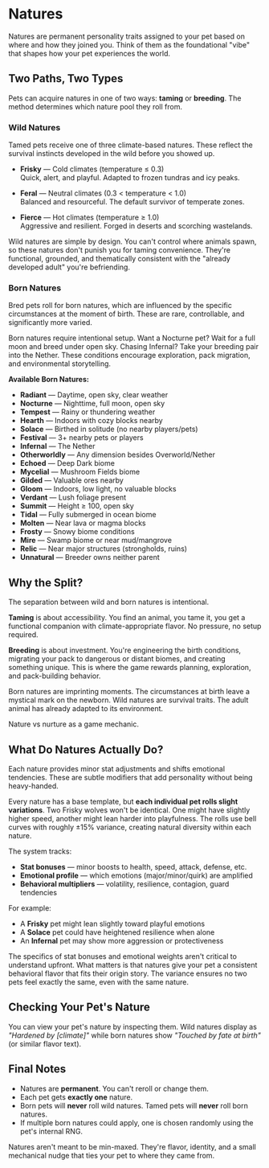 # Natures

Natures are permanent personality traits assigned to your pet based on where and how they joined you. Think of them as the foundational "vibe" that shapes how your pet experiences the world.

## Two Paths, Two Types

Pets can acquire natures in one of two ways: **taming** or **breeding**. The method determines which nature pool they roll from.

### Wild Natures

Tamed pets receive one of three climate-based natures. These reflect the survival instincts developed in the wild before you showed up.

- **Frisky** — Cold climates (temperature ≤ 0.3)  
  Quick, alert, and playful. Adapted to frozen tundras and icy peaks.

- **Feral** — Neutral climates (0.3 < temperature < 1.0)  
  Balanced and resourceful. The default survivor of temperate zones.

- **Fierce** — Hot climates (temperature ≥ 1.0)  
  Aggressive and resilient. Forged in deserts and scorching wastelands.

Wild natures are simple by design. You can't control where animals spawn, so these natures don't punish you for taming convenience. They're functional, grounded, and thematically consistent with the "already developed adult" you're befriending.

### Born Natures

Bred pets roll for born natures, which are influenced by the specific circumstances at the moment of birth. These are rare, controllable, and significantly more varied.

Born natures require intentional setup. Want a Nocturne pet? Wait for a full moon and breed under open sky. Chasing Infernal? Take your breeding pair into the Nether. These conditions encourage exploration, pack migration, and environmental storytelling.

**Available Born Natures:**

- **Radiant** — Daytime, open sky, clear weather
- **Nocturne** — Nighttime, full moon, open sky
- **Tempest** — Rainy or thundering weather
- **Hearth** — Indoors with cozy blocks nearby
- **Solace** — Birthed in solitude (no nearby players/pets)
- **Festival** — 3+ nearby pets or players
- **Infernal** — The Nether
- **Otherworldly** — Any dimension besides Overworld/Nether
- **Echoed** — Deep Dark biome
- **Mycelial** — Mushroom Fields biome
- **Gilded** — Valuable ores nearby
- **Gloom** — Indoors, low light, no valuable blocks
- **Verdant** — Lush foliage present
- **Summit** — Height ≥ 100, open sky
- **Tidal** — Fully submerged in ocean biome
- **Molten** — Near lava or magma blocks
- **Frosty** — Snowy biome conditions
- **Mire** — Swamp biome or near mud/mangrove
- **Relic** — Near major structures (strongholds, ruins)
- **Unnatural** — Breeder owns neither parent

## Why the Split?

The separation between wild and born natures is intentional.

**Taming** is about accessibility. You find an animal, you tame it, you get a functional companion with climate-appropriate flavor. No pressure, no setup required.

**Breeding** is about investment. You're engineering the birth conditions, migrating your pack to dangerous or distant biomes, and creating something unique. This is where the game rewards planning, exploration, and pack-building behavior.

Born natures are imprinting moments. The circumstances at birth leave a mystical mark on the newborn. Wild natures are survival traits. The adult animal has already adapted to its environment.

Nature vs nurture as a game mechanic.

## What Do Natures Actually Do?

Each nature provides minor stat adjustments and shifts emotional tendencies. These are subtle modifiers that add personality without being heavy-handed.

Every nature has a base template, but **each individual pet rolls slight variations**. Two Frisky wolves won't be identical. One might have slightly higher speed, another might lean harder into playfulness. The rolls use bell curves with roughly ±15% variance, creating natural diversity within each nature.

The system tracks:

- **Stat bonuses** — minor boosts to health, speed, attack, defense, etc.
- **Emotional profile** — which emotions (major/minor/quirk) are amplified
- **Behavioral multipliers** — volatility, resilience, contagion, guard tendencies

For example:

- A **Frisky** pet might lean slightly toward playful emotions
- A **Solace** pet could have heightened resilience when alone
- An **Infernal** pet may show more aggression or protectiveness

The specifics of stat bonuses and emotional weights aren't critical to understand upfront. What matters is that natures give your pet a consistent behavioral flavor that fits their origin story. The variance ensures no two pets feel exactly the same, even with the same nature.

## Checking Your Pet's Nature

You can view your pet's nature by inspecting them. Wild natures display as *"Hardened by [climate]"* while born natures show *"Touched by fate at birth"* (or similar flavor text).

## Final Notes

- Natures are **permanent**. You can't reroll or change them.
- Each pet gets **exactly one** nature.
- Born pets will **never** roll wild natures. Tamed pets will **never** roll born natures.
- If multiple born natures could apply, one is chosen randomly using the pet's internal RNG.

Natures aren't meant to be min-maxed. They're flavor, identity, and a small mechanical nudge that ties your pet to where they came from.
